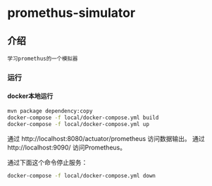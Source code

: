 # promethus-simulator

## 介绍

```text
学习promethus的一个模拟器

```
### 运行

#### docker本地运行

```bash
mvn package dependency:copy
docker-compose -f local/docker-compose.yml build
docker-compose -f local/docker-compose.yml up
```

通过 http://localhost:8080/actuator/prometheus 访问数据输出。
通过 http://localhost:9090/ 访问Prometheus。

通过下面这个命令停止服务：

```bash
docker-compose -f local/docker-compose.yml down
```

